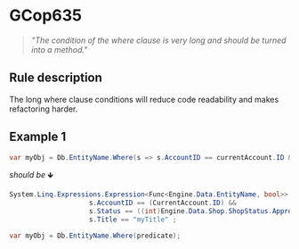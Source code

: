 ﻿# GCop635

> *"The condition of the where clause is very long and should be turned into a method."*


## Rule description
The long where clause conditions will reduce code readability and makes refactoring harder.

## Example 1
```csharp
var myObj = Db.EntityName.Where(s => s.AccountID == currentAccount.ID && s.Status == (int)Engine.Data.Shop.ShopStatus.Approved && s.Title == "myTitle");
```
*should be* 🡻

```csharp
System.Linq.Expressions.Expression<Func<Engine.Data.EntityName, bool>> predicate = s =>
                    s.AccountID == (CurrentAccount.ID) &&
                    s.Status == ((int)Engine.Data.Shop.ShopStatus.Approved) &&
                    s.Title == "myTitle" ;

var myObj = Db.EntityName.Where(predicate);
```
